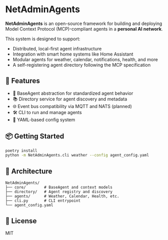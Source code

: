 # NetAdminAgents

**NetAdminAgents** is an open-source framework for building and deploying Model Context Protocol (MCP)-compliant agents in a **personal AI network**.

This system is designed to support:
- Distributed, local-first agent infrastructure
- Integration with smart home systems like Home Assistant
- Modular agents for weather, calendar, notifications, health, and more
- A self-registering agent directory following the MCP specification

## 🚀 Features
- 🧠 BaseAgent abstraction for standardized agent behavior
- 📚 Directory service for agent discovery and metadata
- 🌐 Event bus compatibility via MQTT and NATS (planned)
- 🛠️ CLI to run and manage agents
- 📄 YAML-based config system

## 📦 Getting Started

```bash
poetry install
python -m NetAdminAgents.cli weather --config agent_config.yaml
```

## 🧩 Architecture
```text
NetAdminAgents/
├── core/        # BaseAgent and context models
├── directory/   # Agent registry and discovery
├── agents/      # Weather, Calendar, Health, etc.
├── cli.py       # CLI entrypoint
└── agent_config.yaml
```

## 📝 License
MIT
